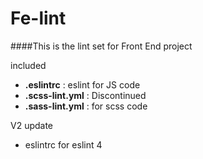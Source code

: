 # Fe-lint

####This is the lint set for Front End project

included

* **.eslintrc** : eslint for JS code
* **.scss-lint.yml** : Discontinued
* **.sass-lint.yml** : for scss code

V2 update

* eslintrc for eslint 4
